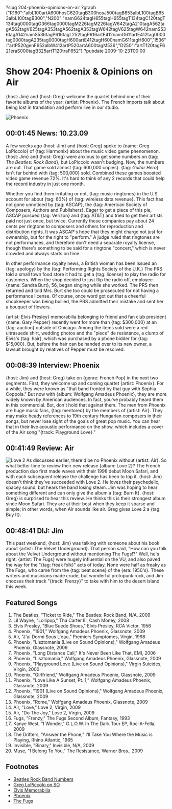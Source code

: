 ?slug 204-phoenix-opinions-on-air
?graph {"R160":"albL100artA600hosG620tagB300hosJ500tagB653albL100tagB653albL100tagB300","N200":"namG624tagH655tagH655tagT134tagC120tagT134tag0000tagG366tag0000tagM226tagM226tagW642tagA210tagA562tagA562tagV625tagA353tagA562tagA353tagW642tagV625tagW642namS536tagA142namS536tagP616tagL252tagP616artE412namG611artE412tag0000tag0000tagA235tag0000tagH600artE412tagH600namG611tagH600","I536":"artP520genF652albW412artP520artA600tagM536","D250":"artT120tagF621eraS000tagB325artT120traF652"}
?pubdate 2009-10-23T00:00

# Show 204: Phoenix & Opinions on Air
{host: Jim} and {host: Greg} welcome the quartet behind one of their favorite albums of the year: {artist: Phoenix}. The French imports talk about being lost in translation and perform live in our studio.

![Phoenix](http://static.soundopinions.org/images/2010/phoenix.jpg)

## 00:01:45 News: 10.23.09
A few weeks ago {host: Jim} and {host: Greg} spoke to {name: Greg LoPiccolo} of {tag: Harmonix} about the music video game phenomenon. {host: Jim} and {host: Greg} were anxious to get some numbers on {tag: *The Beatles: Rock Band*}, but LoPiccolo wasn't budging. Now, the numbers are out. That game sold almost {tag: 600,000 copies}. {tag: *Guitar Hero*} isn't far behind with {tag: 500,000} sold. Combined these games boosted video game revenue 72%. It's hard to think of any 2 records that could help the record industry in just one month.

Whether you find them irritating or not, {tag: music ringtones} in the U.S. account for about {tag: 60%} of {tag: wireless data revenue}. This fact has not gone unnoticed by {tag: ASCAP}, the {tag: American Society of Composers, Authors and Publishers}. Eager to get a piece of this pie, ASCAP pursued {tag: Verizon} and {tag: AT&T} and tried to get their artists paid not just once, but twice. Currently these companies pay about 24 cents per ringtone to composers and others for reproduction and distribution rights. It was ASCAP's hope that they might charge not just for ownership, but for the right to "perform." A judge ruled that ringtones are not performances, and therefore don't need a separate royalty license, though there's something to be said for a ringtone "concert," which is never crowded and always starts on time.

In other performance royalty news, a British woman has been issued an {tag: apology} by the {tag: Performing Rights Society of the U.K.} The PRS told a small town food store it had to get a {tag: license} to play the radio for customers. When the shop decided to just flip the radio off, employee {name: Sandra Burt}, 56, began singing while she worked. The PRS then returned and told Mrs. Burt she too could be prosecuted for not having a performance license. Of course, once word got out that a cheerful shopkeeper was being bullied, the PRS admitted their mistake and sent her a bouquet of flowers.

{artist: Elvis Presley} memorabilia belonging to friend and fan club president {name: Gary Pepper} recently went for more than {tag: $300,000} at an {tag: auction} outside of Chicago. Among the items sold were a red ultrasuede shirt, wedding photos and the "piece" de resistance, a clump of Elvis's {tag: hair}, which was purchased by a phone bidder for {tag: $15,000}. But, before the hair can be handed over to its new owner, a lawsuit brought by relatives of Pepper must be resolved.

## 00:08:39 Interview: Phoenix

{host: Jim} and {host: Greg} take on {genre: French Pop} in the next two segments. First, they welcome up and coming quartet {artist: Phoenix}. For a while, they were known as "that band fronted by that guy with Sophia Coppola." But now with {album: Wolfgang Amadeus Phoenix}, they are more widely known by American audiences. In fact, you've probably heard them in this commercial. But, don't hold that against them. The men from Phoenix are huge music fans, {tag: mentored} by the members of {artist: Air}. They may make heady references to 19th century Hungarian composers in their songs, but never lose sight of the goals of great pop music. You can hear that in their live acoustic performance on the show, which includes a cover of the Air song "{track: Playground Love}." 

## 00:41:49 Review: Air
![Love 2](http://is4.mzstatic.com/image/thumb/Music111/v4/25/d6/4c/25d64c01-28ac-a530-e606-538462016f57/source/600x600bb.jpg "5641488/1213789109")
As discussed earlier, there'd be no Phoenix without {artist: Air}. So what better time to review their new release {album: Love 2}? The French production duo first made waves with their 1998 debut Moon Safari, and with each subsequent release the challenge has been to top it. {host: Jim} doesn't think they've succeeded with Love 2. He loves their psychedelic, spacey sound, but hears the band losing steam. Jim was hoping to hear something different and can only give the album a {tag: Burn It}. {host: Greg} is surprised to hear this review. He thinks this is their strongest album since Moon Safari. They are at their best when they keep it sparse and simple; in other words, when Air sounds like air. Greg gives Love 2 a {tag: Buy It}.

## 00:48:41 DIJ: Jim
This past weekend, {host: Jim} was talking with someone about his book about {artist: The Velvet Underground}. That person said, "How can you talk about the Velvet Underground without mentioning The Fugs!?" Well, he's right. {artist: The Fugs} were hugely influential on the VU, and also paved the way for the "{tag: freak folk}" acts of today. None were half as freaky as The Fugs, who came from the {tag: beat scene} of the {era: 1950's}. These writers and musicians made crude, but wonderful protopunk rock, and Jim chooses their track "{track: Frenzy}" to take with him to the desert island this week.

## Featured Songs
1. The Beatles, "Ticket to Ride," The Beatles: Rock Band, N/A, 2009
2. Lil Wayne, "Lollipop," Tha Carter III, Cash Money, 2008
3. Elvis Presley, "Blue Suede Shoes," Elvis Presley, RCA Victor, 1956
4. Phoenix, "1901," Wolfgang Amadeus Phoenix, Glassnote, 2009
5. Air, "J'ai Dormi Sous L'eau," Premiers Symptomes, Virgin, 1998
6. Phoenix, "Lisztomania (Live on Sound Opinions)," Wolfgang Amadeus Phoenix, Glassnote, 2009 
7. Phoenix, "Long Distance Call," It's Never Been Like That, EMI, 2006 
8. Phoenix, "Lisztomania," Wolfgang Amadeus Phoenix, Glassnote, 2009
9. Phoenix, "Playground Love (Live on Sound Opinions)," Virgin Suicides, Virgin, 2000 
10. Phoenix, "Girlfriend," Wolfgang Amadeus Phoenix, Glassnote, 2009
11. Phoenix, "Love Like A Sunset, Pt. 1," Wolfgang Amadeus Phoenix, Glassnote, 2009
12. Phoenix, "1901 (Live on Sound Opinions)," Wolfgang Amadeus Phoenix, Glassnote, 2009 
13. Phoenix, "Rome," Wolfgang Amadeus Phoenix, Glassnote, 2009
14. Air, "Love," Love 2, Virgin, 2009
15. Air, "Do The Joy," Love 2, Virgin, 2009
16. Fugs, "Frenzy," The Fugs Second Album, Fantasy, 1993
17. Kanye West, "I Wonder," G.L.O.W. In The Dark Tour EP, Roc-A-Fella, 2009
18. The Drifters, "Answer the Phone," I'll Take You Where the Music is Playing, Rhino Atlantic, 1965
19. Invisible, "Binary," Invisible, N/A, 2009
20. Muse, "I Belong To You," The Resistance, Warner Bros., 2009

## Footnotes 
- [Beatles Rock Band Numbers](http://www.billboard.com/news/beatles-boost-music-game-sales-to-new-high-1004023739.story)
- [Greg LoPiccolo on SO](http://www.soundopinions.org/show/201/#greglopiccolo)
- [Elvis Memorabilia](https://www.liveauctioneers.com/catalog/19734_the-gary-pepper-elvis-presley-collection/)
- [Phoenix](http://www.wearephoenix.com/)
- [The Fugs](http://www.thefugs.com/)
